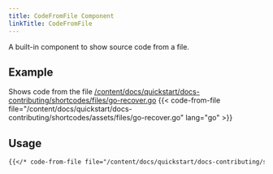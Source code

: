 ```yaml
---
title: CodeFromFile Component
linkTitle: CodeFromFile
---
```

A built-in component to show source code from a file.

## Example
Shows code from the file [/content/docs/quickstart/docs-contributing/shortcodes/files/go-recover.go](../files/go-recover.go)
{{< code-from-file file="/content/docs/quickstart/docs-contributing/shortcodes/assets/files/go-recover.go" lang="go" >}}

## Usage

```markdown
{{</* code-from-file file="/content/docs/quickstart/docs-contributing/shortcodes/files/go-recover.go" lang="go" */>}}
```
